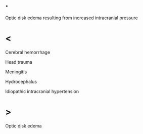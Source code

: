 # .

Optic disk edema resulting from increased intracranial pressure

# <

Cerebral hemorrhage

Head trauma

Meningitis

Hydrocephalus

Idiopathic intracranial hypertension

# >

Optic disk edema
